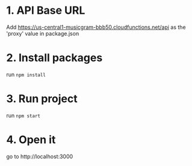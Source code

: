 # 1. API Base URL
Add https://us-central1-musicgram-bbb50.cloudfunctions.net/api as the 'proxy' value in package.json

# 2. Install packages
run `npm install`

# 3. Run project
run `npm start`

# 4. Open it
go to http://localhost:3000
